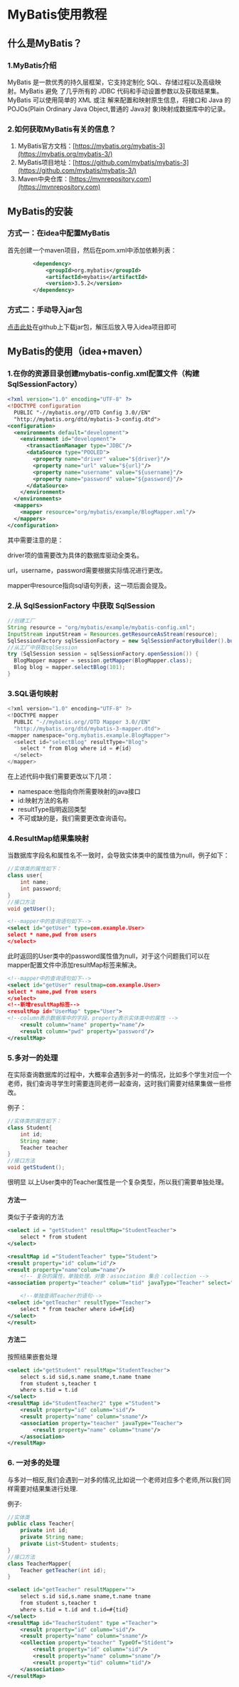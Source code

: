 # MyBatis使用教程

## 什么是MyBatis？

### 1.MyBatis介绍

MyBatis 是一款优秀的持久层框架，它支持定制化 SQL、存储过程以及高级映射。MyBatis 避免 了几乎所有的 JDBC 代码和手动设置参数以及获取结果集。MyBatis 可以使用简单的 XML 或注 解来配置和映射原生信息，将接口和 Java 的 POJOs(Plain Ordinary Java Object,普通的 Java对 象)映射成数据库中的记录。

### 2.如何获取MyBatis有关的信息？

1. MyBatis官方文档：[https://mybatis.org/mybatis-3](https://mybatis.org/mybatis-3/)
2. MyBatis项目地址：[https://github.com/mybatis/mybatis-3](https://github.com/mybatis/mybatis-3/)  
3. Maven中央仓库：[https://mvnrepository.com](https://mvnrepository.com)  

## MyBatis的安装 

### 方式一：在idea中配置MyBatis 

首先创建一个maven项目，然后在pom.xml中添加依赖列表： 

```xml
        <dependency>
            <groupId>org.mybatis</groupId>
            <artifactId>mybatis</artifactId>
            <version>3.5.2</version>
        </dependency>
```

### 方式二：手动导入jar包  

[点击此处](https://github.com/mybatis/mybatis-3/releases)在github上下载jar包，解压后放入导入idea项目即可  

## MyBatis的使用（idea+maven）

### 1.在你的资源目录创建mybatis-config.xml配置文件（构建 SqlSessionFactory） 

```xml
<?xml version="1.0" encoding="UTF-8" ?>
<!DOCTYPE configuration
  PUBLIC "-//mybatis.org//DTD Config 3.0//EN"
  "http://mybatis.org/dtd/mybatis-3-config.dtd">
<configuration>
  <environments default="development">
    <environment id="development">
      <transactionManager type="JDBC"/>
      <dataSource type="POOLED">
        <property name="driver" value="${driver}"/>
        <property name="url" value="${url}"/>
        <property name="username" value="${username}"/>
        <property name="password" value="${password}"/>
      </dataSource>
    </environment>
  </environments>
  <mappers>
    <mapper resource="org/mybatis/example/BlogMapper.xml"/>
  </mappers>
</configuration>
```

其中需要注意的是： 

driver项的值需要改为具体的数据库驱动全类名。 

url，username，password需要根据实际情况进行更改。 

mapper中resource指向sql语句列表，这一项后面会提及。

### 2.从 SqlSessionFactory 中获取 SqlSession 

```java
//创建工厂
String resource = "org/mybatis/example/mybatis-config.xml";
InputStream inputStream = Resources.getResourceAsStream(resource);
SqlSessionFactory sqlSessionFactory = new SqlSessionFactoryBuilder().build(inputStream);
//从工厂中获取sqlSession
try (SqlSession session = sqlSessionFactory.openSession()) {
  BlogMapper mapper = session.getMapper(BlogMapper.class);
  Blog blog = mapper.selectBlog(101);
}
```

### 3.SQL语句映射 

```java
<?xml version="1.0" encoding="UTF-8" ?>
<!DOCTYPE mapper
  PUBLIC "-//mybatis.org//DTD Mapper 3.0//EN"
  "http://mybatis.org/dtd/mybatis-3-mapper.dtd">
<mapper namespace="org.mybatis.example.BlogMapper">
  <select id="selectBlog" resultType="Blog">
    select * from Blog where id = #{id}
  </select>
</mapper>
```

在上述代码中我们需要更改以下几项：

+ namespace:他指向你所需要映射的java接口
+ id:映射方法的名称
+ resultType指明返回类型
+ 不可或缺的是，我们需要更改查询语句。

### 4.ResultMap结果集映射

当数据库字段名和属性名不一致时，会导致实体类中的属性值为null，例子如下：  

```java
//实体类的属性如下：
class user{
    int name;
	int password;
}
//接口方法
void getUser();
```

```xml
<!--mapper中的查询语句如下-->
<select id="getUser" type=com.example.User>
select * name,pwd from users
</select>
```

此时返回的User类中的password属性值为null，对于这个问题我们可以在mapper配置文件中添加resultMap标签来解决。  

```xml
<!--mapper中的查询语句如下-->
<select id="getUser" resultmap=com.example.User>
select * name,pwd from users
</select>
<!--新增resultMap标签-->
<resultMap id="UserMap" type="User">
<!--column表示数据库中的字段，property表示实体类中的属性 -->
    <result column="name" property="name"/>
    <result column="pwd" property="password"/>
</resultMap>
```

  

### 5.多对一的处理

在实际查询数据库的过程中，大概率会遇到多对一的情况，比如多个学生对应一个老师，我们查询寻学生时需要连同老师一起查询，这时我们需要对结果集做一些修改。

例子：

```java
//实体类的属性如下：
class Student{
    int id;
	String name;
	Teacher teacher
}
//接口方法
void getStudent();
```

很明显 以上User类中的Teacher属性是一个复杂类型，所以我们需要单独处理。

#### 方法一

类似于子查询的方法

```xml
<select id = "getStudent" resultMap="StudentTeacher">
	select * from student
</select>

<resultMap id ="StudentTeacher" type="Student">
<result property="id" colum="id"/>
<result property="name"colum="name"/>
    <!-- 复杂的属性，单独处理。对象：association 集合：collection -->
<association property="teacher" colum="tid" javaType="Teacher" select="getTcher"/>    

    <!--单独查询Teacher的语句-->
<select id="getTeacher" resultType="Teacher">
	select * from teacher where id=#{id}    
</select>      
</result>
```

#### 方法二

按照结果嵌套处理

``` xml
<select id="getStudent" resultMap="StudentTeacher">
	select s.id sid,s.name sname,t.name tname
    from student s,teacher t
    where s.tid = t.id
</select>
<resultMap id="StudentTeacher2" type ="Student">
	<result property="id" column="sid"/>
    <result property="name" column="sname"/>
    <association property="teacher" javaType="Teacher">
    	<result property="name" column="tname"/>
    </association>
</resultMap>
```

### 6. 一对多的处理

与多对一相反,我们会遇到一对多的情况,比如说一个老师对应多个老师,所以我们同样需要对结果集进行处理.

例子:

```java
//实体类
public class Teacher{
    private int id;
    private String name;
    private List<Student> students;
}
//接口方法
class TeacherMapper{
    Teacher getTeacher(int id);
}
```

```xml
<select id="getTeacher" resultMapper="">
	select s.id sid,s.name sname,t.name tname
    from student s,teacher t
    where s.tid = t.id and t.id=#{tid}
</select>
<resultMap id="TeacherStudent" type ="Teacher">
	<result property="id" column="sid"/>
    <result property="name" column="sname"/>
    <collection property="teacher" TypeOf="Stident">
    	<result property="id" column="sid"/>
        <result property="name" column="sname"/>
        <result property="tid" column="tid"/>
    </association>
</resultMap>
```


